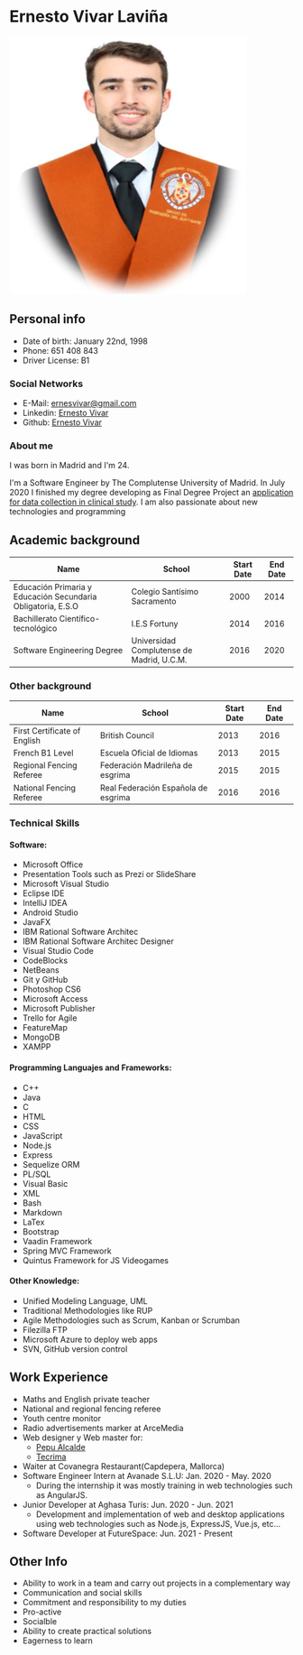 # **Ernesto Vivar Laviña**

   <img src="https://raw.githubusercontent.com/evivar/Imagenes/master/ErnesOrla.jpg" style="width: 420px; height: 456px; position: center" >

## **Personal info**

+ Date of birth: January 22nd, 1998
+ Phone: 651 408 843
+ Driver License: B1
  
### **Social Networks**

+ E-Mail: [ernesvivar@gmail.com](mailto:ernesvivar@gmail.com)
+ Linkedin: [Ernesto Vivar](https://www.linkedin.com/in/ernesto-vivar-lavi%C3%B1a-a32162169/)
+ Github: [Ernesto Vivar](https://github.com/evivar)

### **About me**

I was born in Madrid and I'm 24.

I'm a Software Engineer by The Complutense University of Madrid. In July 2020 I finished my degree developing as Final Degree Project an [application for data collection in clinical study](https://eprints.ucm.es/id/eprint/62036/1/VIVAR_LAVINA_TFG_Ernesto_Vivar_Lavina_4398577_1929856684.pdf). I am also passionate about new technologies and programming

## **Academic background**
  | Name                                                              | School                    | Start Date | End Date |
|---------------------------------------------------------------------|-----------------------------------------|---------------|------------|
| Educación Primaria y Educación Secundaria Obligatoria, E.S.O | Colegio Santísimo Sacramento            | 2000          | 2014       |
| Bachillerato Científico-tecnológico                                                | I.E.S Fortuny | 2014          | 2016       |
| Software Engineering Degree        | Universidad Complutense de Madrid, U.C.M.      | 2016          | 2020      |

  
 ### **Other background**
   | Name                                                              | School                    | Start Date | End Date |
|---------------------------------------------------------------------|-----------------------------------------|---------------|------------|
| First Certificate of English | British Council          | 2013          | 2016       |
| French B1 Level                                              | Escuela Oficial de Idiomas | 2013          | 2015       |
| Regional Fencing Referee        | Federación Madrileña de esgrima      | 2015          | 2015     |
| National Fencing Referee | Real Federación Española de esgrima        | 2016          | 2016       |

  ### **Technical Skills**

#### Software:
  + Microsoft Office
  + Presentation Tools such as Prezi or SlideShare
  + Microsoft Visual Studio 
  + Eclipse IDE
  + IntelliJ IDEA
  + Android Studio
  + JavaFX
  + IBM Rational Software Architec
  + IBM Rational Software Architec Designer
  + Visual Studio Code
  + CodeBlocks
  + NetBeans
  + Git y GitHub
  + Photoshop CS6
  + Microsoft Access
  + Microsoft Publisher
  + Trello for Agile
  + FeatureMap
  + MongoDB
  + XAMPP

#### Programming Languajes and Frameworks:
  + C++
  + Java
  + C
  + HTML
  + CSS
  + JavaScript
  + Node.js
  + Express
  + Sequelize ORM 
  + PL/SQL
  + Visual Basic
  + XML
  + Bash
  + Markdown
  + LaTex
  + Bootstrap
  + Vaadin Framework
  + Spring MVC Framework
  + Quintus Framework for JS Videogames
  
#### Other Knowledge:
  + Unified Modeling Language, UML
  + Traditional Methodologies like RUP
  + Agile Methodologies such as Scrum, Kanban or Scrumban
  + Filezilla FTP
  + Microsoft Azure to deploy web apps
  + SVN, GitHub version control

## **Work Experience**

+ Maths and English private teacher
+ National and regional fencing referee
+ Youth centre monitor
+ Radio advertisements marker at ArceMedia
+ Web designer y Web master for:
    + [Pepu Alcalde](http://pepualcalde.org/)
    + [Tecrima](https://www.tecrima.com/)
+ Waiter at Covanegra Restaurant(Capdepera, Mallorca)
+ Software Engineer Intern at Avanade S.L.U: Jan. 2020 - May. 2020
    + During the internship it was mostly training in web technologies such as AngularJS.
+ Junior Developer at Aghasa Turis: Jun. 2020 - Jun. 2021
    + Development and implementation of web and desktop applications using web technologies such as Node.js, ExpressJS, Vue.js, etc...
+ Software Developer at FutureSpace: Jun. 2021 - Present

## **Other Info**

 - Ability to work in a team and carry out projects in a complementary way
 - Communication and social skills
 - Commitment and responsibility to my duties
 - Pro-active
 - Socialble
 - Ability to create practical solutions
 - Eagerness to learn
